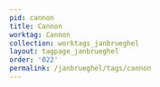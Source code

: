 ```yaml
---
pid: cannon
title: Cannon
worktag: Cannon
collection: worktags_janbrueghel
layout: tagpage_janbrueghel
order: '022'
permalink: /janbrueghel/tags/cannon
---
```


